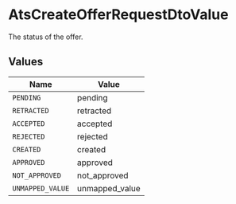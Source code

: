 # AtsCreateOfferRequestDtoValue

The status of the offer.


## Values

| Name             | Value            |
| ---------------- | ---------------- |
| `PENDING`        | pending          |
| `RETRACTED`      | retracted        |
| `ACCEPTED`       | accepted         |
| `REJECTED`       | rejected         |
| `CREATED`        | created          |
| `APPROVED`       | approved         |
| `NOT_APPROVED`   | not_approved     |
| `UNMAPPED_VALUE` | unmapped_value   |